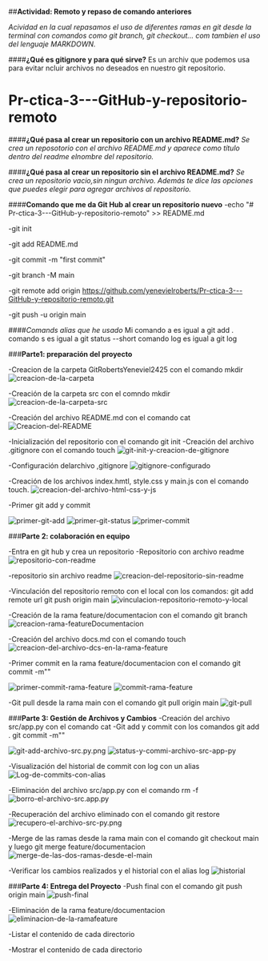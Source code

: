 ##**Actividad: Remoto y repaso de comando anteriores**

*Acividad en la cual repasamos el uso de diferentes ramas en git desde la terminal
con comandos como git branch, git checkout... com tambien el uso del lenguaje 
MARKDOWN.*

####**¿Qué es gitignore y para qué sirve?**
Es un archiv que podemos usa para evitar ncluir archivos no deseados en
nuestro git repositorio.
# Pr-ctica-3---GitHub-y-repositorio-remoto

####**¿Qué pasa al crear un repositorio con un archivo README.md?**
*Se crea un reposotorio con el archivo README.md y aparece como título dentro
del readme elnombre del repositorio.*

####**¿Qué pasa al crear un repositorio sin el archivo README.md?**
*Se crea un repositorio vacio,sin ningun archivo. Además te dice las opciones
 que puedes elegir para agregar archivos al repositorio.*

####**Comando que me da Git Hub al crear un repositorio nuevo**
-echo "# Pr-ctica-3---GitHub-y-repositorio-remoto" >> README.md

-git init

-git add README.md

-git commit -m "first commit"

-git branch -M main

-git remote add origin https://github.com/yenevielroberts/Pr-ctica-3---GitHub-y-repositorio-remoto.git

-git push -u origin main

####*Comands alias que he usado*
Mi comando a es igual a git add . 
comando s es igual a git status --short
comando log es igual a git log

###**Parte1: preparación del proyecto**


-Creacion de la carpeta GitRobertsYeneviel2425 con el comando mkdir
![creacion-de-la-carpeta](Ex3/creacion-de-la-carpeta.png)

-Creación de la carpeta src con el comndo mkdir
![creacion-de-la-carpeta-src](Ex3/creacion-de-la-carpera-src.png)

-Creación del archivo README.md con el comando cat
![Creacion-del-README](Ex3/Creacion-del-README.png)

-Inicialización del repositorio con el comando git init
-Creación del archivo .gitignore con el comando touch
![git-init-y-creacion-de-gitignore](Ex3/git-init-y-creacion-de-gitignore.png)

-Configuración delarchivo ,gitignore
![gitignore-configurado](Ex3/gitignore-configurado.png)

-Creación de los archivos index.hmtl, style.css y main.js con el comando
touch.
![creacion-del-archivo-html-css-y-js](Ex3/creacion-del-archivo-html-css-y-js.png)

-Primer git add y commit

![primer-git-add](Ex3/primer-git-add.png)
![primer-git-status](Ex3/prime-git-status.png)
![primer-commit](Ex3/primer-commit.png)

###**Parte 2: colaboración en equipo**

-Entra en git hub y crea un repositorio
-Repositorio con archivo readme
![repositorio-con-readme](Ex3/repositorio-con-readme.png)

-repositorio sin archivo readme
![creacion-del-repositorio-sin-readme](Ex3/creacion-del-repositorio-sin-readme.png)

-Vinculación del repositorio remoto con el local con los comandos:
git add remote url
git push origin main
![vinculacion-repositorio-remoto-y-local](Ex3/vinculacion-repositorio-remoto-y-local.png)

-Creación de la rama feature/documentacion con el comando git branch
![creacion-rama-featureDocumentacion](Ex3/creacion-rama-featureDocumentacion.png)

-Creación del archivo docs.md con el comando touch
![creacion-del-archivo-dcs-en-la-rama-feature](Ex3/creacion-del-archivo-dcs-en-la-rama-feature.png)

-Primer commit en la rama feature/documentacion con el comando git commit -m""

![primer-commit-rama-feature](Ex3/primer-commit-rama-feature.png)
![commit-rama-feature](Ex3/commit-rama-feature.png)

-Git pull desde la rama main con el comando git pull origin main
![git-pull](Ex3/git-pull.png)


###**Parte 3: Gestión de Archivos y Cambios**
-Creación del archivo src/app.py con el comando cat
-Git add y commit con los comandos git add . git commit -m""

![git-add-archivo-src.py.png](Ex3/git-add-archivo-src.py.png)
![status-y-commi-archivo-src-app-py](Ex3/status-y-commi-archivo-src-app-py.png)

-Visualización del historial de commit con log con un alias
![Log-de-commits-con-alias](Ex3/Log-de-commits-con-alias.png)

-Eliminación del archivo src/app.py con el comando rm -f
![borro-el-archivo-src.app.py](Ex3/borro-el-archivo-src.app.py.png)

-Recuperación del archivo eliminado con el comando git restore
![recupero-el-archivo-src-py.png](Ex3/recupero-el-archivo-src-py.png)

-Merge de las ramas desde la rama main con el comando git checkout main y luego git merge feature/documentacion
![merge-de-las-dos-ramas-desde-el-main](Ex3/merge-de-las-dos-ramas-desde-el-main.png)

-Verificar los cambios realizados y el historial con el alias log
![historial](Ex3/historial.png)

###**Parte 4: Entrega del Proyecto**
-Push final con el comando git push origin main
![push-final](Ex3/push-final.png)

-Eliminación de la rama feature/documentacion
![eliminacion-de-la-ramafeature](Ex3/eliminacion-de-la-ramafeature.png)

-Listar el contenido de cada directorio
![]()

-Mostrar el contenido de cada directorio
![]()
